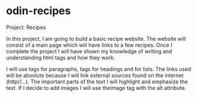 # odin-recipes

Project: Recipes

In this project, I am going to build a basic recipe website.
The website will consist of a main page which will have links to a few recipes. 
Once I complete the project I will have shown my knowledge of writing and understanding html tags and how they work.
<p>I will use  tags for paragraphs, tags for headings and for lists. The links used will be absolute because I will link external sources found on the internet (http//...). The important parts of the text I will highlight  and emphasize the text. If I decide to add images I will use theimage tag with the alt attribute. 